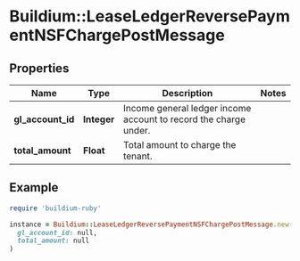 # Buildium::LeaseLedgerReversePaymentNSFChargePostMessage

## Properties

| Name | Type | Description | Notes |
| ---- | ---- | ----------- | ----- |
| **gl_account_id** | **Integer** | Income general ledger income account to record the charge under. |  |
| **total_amount** | **Float** | Total amount to charge the tenant. |  |

## Example

```ruby
require 'buildium-ruby'

instance = Buildium::LeaseLedgerReversePaymentNSFChargePostMessage.new(
  gl_account_id: null,
  total_amount: null
)
```

